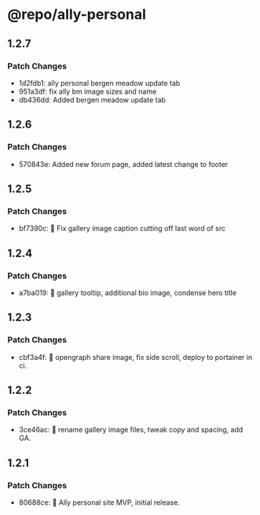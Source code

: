 # @repo/ally-personal

## 1.2.7

### Patch Changes

- 1d2fdb1: ally personal bergen meadow update tab
- 951a3df: fix ally bm image sizes and name
- db436dd: Added bergen meadow update tab

## 1.2.6

### Patch Changes

- 570843e: Added new forum page, added latest change to footer

## 1.2.5

### Patch Changes

- bf7390c: 🐛 Fix gallery image caption cutting off last word of src

## 1.2.4

### Patch Changes

- a7ba019: 💪 gallery tooltip, additional bio image, condense hero title

## 1.2.3

### Patch Changes

- cbf3a4f: 🔗 opengraph share image, fix side scroll, deploy to portainer in ci.

## 1.2.2

### Patch Changes

- 3ce46ac: 🧹 rename gallery image files, tweak copy and spacing, add GA.

## 1.2.1

### Patch Changes

- 80688ce: 🚀 Ally personal site MVP, initial release.
